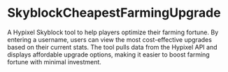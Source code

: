 # SkyblockCheapestFarmingUpgrade
A Hypixel Skyblock tool to help players optimize their farming fortune. By entering a username, users can view the most cost-effective upgrades based on their current stats. The tool pulls data from the Hypixel API and displays affordable upgrade options, making it easier to boost farming fortune with minimal investment.
